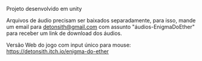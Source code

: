Projeto desenvolvido em unity

Arquivos de áudio precisam ser baixados separadamente, para isso, mande um email para detonsith@gmail.com com assunto "áudios-EnigmaDoEther" para receber um link de download dos áudios.

Versão Web do jogo com input único para mouse: https://detonsith.itch.io/enigma-do-ether
